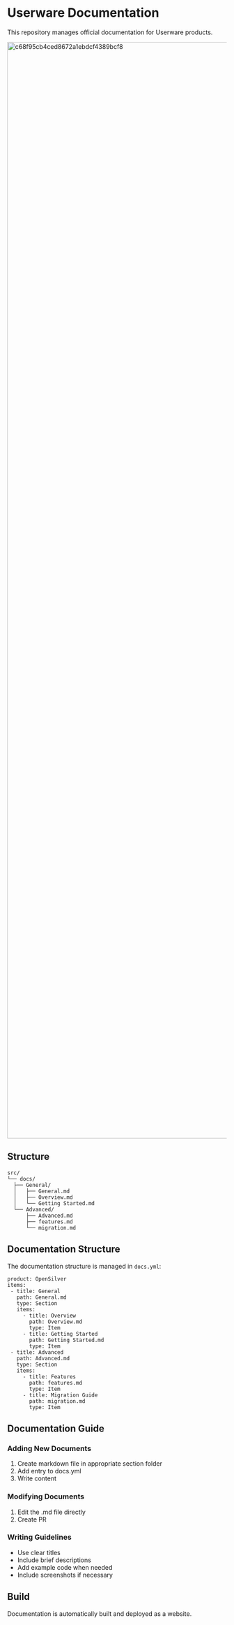 # Userware Documentation

This repository manages official documentation for Userware products.


<img width="2511" alt="c68f95cb4ced8672a1ebdcf4389bcf8" src="https://github.com/user-attachments/assets/fc555e17-8971-4edb-a6a0-4bc970018310">

## Structure
```
src/
└── docs/
  ├── General/
  │   ├── General.md  
  │   ├── Overview.md 
  │   └── Getting Started.md  
  └── Advanced/
      ├── Advanced.md   
      ├── features.md  
      └── migration.md  
```
## Documentation Structure

The documentation structure is managed in `docs.yml`:
```
product: OpenSilver
items:
 - title: General
   path: General.md
   type: Section
   items:
     - title: Overview
       path: Overview.md
       type: Item
     - title: Getting Started
       path: Getting Started.md
       type: Item
 - title: Advanced
   path: Advanced.md
   type: Section
   items:
     - title: Features
       path: features.md
       type: Item
     - title: Migration Guide
       path: migration.md
       type: Item
```
## Documentation Guide


### Adding New Documents
1. Create markdown file in appropriate section folder
2. Add entry to docs.yml
3. Write content

### Modifying Documents
1. Edit the .md file directly
2. Create PR

### Writing Guidelines
- Use clear titles
- Include brief descriptions
- Add example code when needed
- Include screenshots if necessary

## Build
Documentation is automatically built and deployed as a website.
